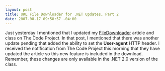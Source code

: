 ```yaml
---
layout: post
title: URL File Downloader for .NET Updates, Part 2
date: 2007-08-17 09:58:57 -04:00
---
```


Just yesterday I mentioned that I updated my [FileDownloader](http://www.codeproject.com/cs/library/filedownloader.asp) article and class on The Code Project. In that post, I mentioned that there was another update pending that added the ability to set the **User-agent** HTTP header. I received the notification from The Code Project this morning that they have updated the article so this new feature is included in the download. Remember, these changes are only available in the .NET 2.0 version of the class.
